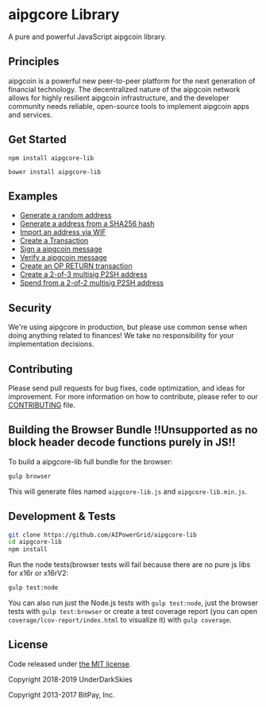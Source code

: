 aipgcore Library
=======

A pure and powerful JavaScript aipgcoin library.

## Principles

aipgcoin is a powerful new peer-to-peer platform for the next generation of financial technology. The decentralized nature of the aipgcoin network allows for highly resilient aipgcoin infrastructure, and the developer community needs reliable, open-source tools to implement aipgcoin apps and services.

## Get Started

```
npm install aipgcore-lib
```

```
bower install aipgcore-lib
```

## Examples

* [Generate a random address](https://github.com/AIPowerGrid/aipgcore-lib/blob/master/docs/examples.md#generate-a-random-address)
* [Generate a address from a SHA256 hash](https://github.com/AIPowerGrid/aipgcore-lib/blob/master/docs/examples.md#generate-a-address-from-a-sha256-hash)
* [Import an address via WIF](https://github.com/AIPowerGrid/aipgcore-lib/blob/master/docs/examples.md#import-an-address-via-wif)
* [Create a Transaction](https://github.com/AIPowerGrid/aipgcore-lib/blob/master/docs/examples.md#create-a-transaction)
* [Sign a aipgcoin message](https://github.com/AIPowerGrid/aipgcore-lib/blob/master/docs/examples.md#sign-a-aipgcoin-message)
* [Verify a aipgcoin message](https://github.com/AIPowerGrid/aipgcore-lib/blob/master/docs/examples.md#verify-a-aipgcoin-message)
* [Create an OP RETURN transaction](https://github.com/AIPowerGrid/aipgcore-lib/blob/master/docs/examples.md#create-an-op-return-transaction)
* [Create a 2-of-3 multisig P2SH address](https://github.com/AIPowerGrid/aipgcore-lib/blob/master/docs/examples.md#create-a-2-of-3-multisig-p2sh-address)
* [Spend from a 2-of-2 multisig P2SH address](https://github.com/AIPowerGrid/aipgcore-lib/blob/master/docs/examples.md#spend-from-a-2-of-2-multisig-p2sh-address)


## Security

We're using aipgcore in production, but please use common sense when doing anything related to finances! We take no responsibility for your implementation decisions.

## Contributing

Please send pull requests for bug fixes, code optimization, and ideas for improvement. For more information on how to contribute, please refer to our [CONTRIBUTING](https://github.com/AIPowerGrid/aipgcore-lib/blob/master/CONTRIBUTING.md) file.

## Building the Browser Bundle !!Unsupported as no block header decode functions purely in JS!!

To build a aipgcore-lib full bundle for the browser:

```sh
gulp browser
```

This will generate files named `aipgcore-lib.js` and `aipgcore-lib.min.js`.

## Development & Tests

```sh
git clone https://github.com/AIPowerGrid/aipgcore-lib
cd aipgcore-lib
npm install
```

Run the node tests(browser tests will fail because there are no pure js libs for x16r or x16rV2:

```sh
gulp test:node
```

You can also run just the Node.js tests with `gulp test:node`, just the browser tests with `gulp test:browser`
or create a test coverage report (you can open `coverage/lcov-report/index.html` to visualize it) with `gulp coverage`.

## License

Code released under [the MIT license](https://github.com/AIPowerGrid/aipgcore-lib/blob/master/LICENSE).

Copyright 2018-2019 UnderDarkSkies

Copyright 2013-2017 BitPay, Inc. 
